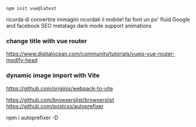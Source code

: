 `npm init vue@latest`  

ricorda di convertire immagini
ricordati il mobile!
fai font un po' fluid
Google and facebook SEO metatags
dark mode support
animations


### change title with vue router
https://www.digitalocean.com/community/tutorials/vuejs-vue-router-modify-head

### dynamic image import with Vite
https://github.com/originjs/webpack-to-vite


https://github.com/browserslist/browserslist
https://github.com/postcss/autoprefixer


npm i autoprefixer -D
